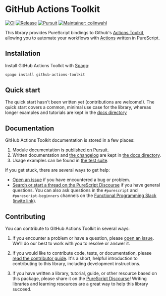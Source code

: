 # GitHub Actions Toolkit

[![CI](https://github.com/colinwahl/purescript-github-actions-toolkit/workflows/CI/badge.svg?branch=main)](https://github.com/colinwahl/purescript-github-actions-toolkit/actions?query=workflow%3ACI+branch%3Amain)
[![Release](http://img.shields.io/github/release/colinwahl/purescript-github-actions-toolkit.svg)](https://github.com/colinwahl/purescript-github-actions-toolkit/releases)
[![Pursuit](http://pursuit.purescript.org/packages/purescript-github-actions-toolkit/badge)](http://pursuit.purescript.org/packages/purescript-github-actions-toolkit)
[![Maintainer: colinwahl](https://img.shields.io/badge/maintainer-colinwahl-teal.svg)](http://github.com/colinwahl)

This library provides PureScript bindings to Github's [Actions Toolkit](https://github.com/actions/toolkit), allowing you to automate your workflows with [Actions](https://github.com/features/actions) written in PureScript.

## Installation

Install GitHub Actions Toolkit with [Spago](https://github.com/purescript/spago):

```sh
spago install github-actions-toolkit
```

## Quick start

The quick start hasn't been written yet (contributions are welcome!). The quick start covers a common, minimal use case for the library, whereas longer examples and tutorials are kept in the [docs directory](./docs.)

## Documentation

GitHub Actions Toolkit documentation is stored in a few places:

1. Module documentation is [published on Pursuit](https://pursuit.purescript.org/packages/purescript-github-actions-toolkit).
2. Written documentation and [the changelog](./docs/CHANGELOG.md) are kept in [the docs directory](./docs).
3. Usage examples can be found in [the test suite](./test).

If you get stuck, there are several ways to get help:

- [Open an issue](https://github.com/colinwahl/purescript-github-actions-toolkit/issues) if you have encountered a bug or problem.
- [Search or start a thread on the PureScript Discourse](https://discourse.purescript.org) if you have general questions. You can also ask questions in the `#purescript` and `#purescript-beginners` channels on the [Functional Programming Slack](https://functionalprogramming.slack.com) ([invite link](https://fpchat-invite.herokuapp.com/)).

## Contributing

You can contribute to GitHub Actions Toolkit in several ways:

1. If you encounter a problem or have a question, please [open an issue](https://github.com/colinwahl/purescript-github-actions-toolkit/issues). We'll do our best to work with you to resolve or answer it.

2. If you would like to contribute code, tests, or documentation, please [read the contributor guide](./.github/CONTRIBUTING.md). It's a short, helpful introduction to contributing to this library, including development instructions.

3. If you have written a library, tutorial, guide, or other resource based on this package, please share it on the [PureScript Discourse](https://discourse.purescript.org)! Writing libraries and learning resources are a great way to help this library succeed.
